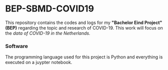# BEP-SBMD-COVID19

This repository contains the codes and logs for my **"Bachelor Eind Project" (BEP)** regarding the topic and research of COVID-19. This work will focus on the *data of COVID-19 in the Netherlands.* 

### Software

The programming language used for this project is Python and everything is executed on a juypter notebook. 
